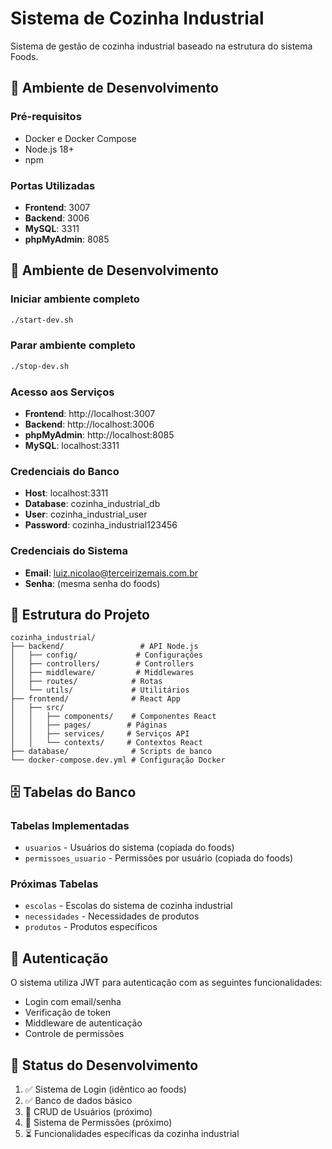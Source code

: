 # Sistema de Cozinha Industrial

Sistema de gestão de cozinha industrial baseado na estrutura do sistema Foods.

## 🚀 Ambiente de Desenvolvimento

### Pré-requisitos
- Docker e Docker Compose
- Node.js 18+
- npm

### Portas Utilizadas
- **Frontend**: 3007
- **Backend**: 3006  
- **MySQL**: 3311
- **phpMyAdmin**: 8085

## 🚀 Ambiente de Desenvolvimento

### Iniciar ambiente completo
```bash
./start-dev.sh
```

### Parar ambiente completo
```bash
./stop-dev.sh
```

### Acesso aos Serviços
- **Frontend**: http://localhost:3007
- **Backend**: http://localhost:3006
- **phpMyAdmin**: http://localhost:8085
- **MySQL**: localhost:3311

### Credenciais do Banco
- **Host**: localhost:3311
- **Database**: cozinha_industrial_db
- **User**: cozinha_industrial_user
- **Password**: cozinha_industrial123456

### Credenciais do Sistema
- **Email**: luiz.nicolao@terceirizemais.com.br
- **Senha**: (mesma senha do foods)

## 📁 Estrutura do Projeto

```
cozinha_industrial/
├── backend/                 # API Node.js
│   ├── config/             # Configurações
│   ├── controllers/        # Controllers
│   ├── middleware/         # Middlewares
│   ├── routes/            # Rotas
│   └── utils/             # Utilitários
├── frontend/              # React App
│   ├── src/
│   │   ├── components/    # Componentes React
│   │   ├── pages/        # Páginas
│   │   ├── services/     # Serviços API
│   │   └── contexts/     # Contextos React
├── database/              # Scripts de banco
└── docker-compose.dev.yml # Configuração Docker
```

## 🗄️ Tabelas do Banco

### Tabelas Implementadas
- `usuarios` - Usuários do sistema (copiada do foods)
- `permissoes_usuario` - Permissões por usuário (copiada do foods)

### Próximas Tabelas
- `escolas` - Escolas do sistema de cozinha industrial
- `necessidades` - Necessidades de produtos
- `produtos` - Produtos específicos

## 🔐 Autenticação

O sistema utiliza JWT para autenticação com as seguintes funcionalidades:
- Login com email/senha
- Verificação de token
- Middleware de autenticação
- Controle de permissões

## 📝 Status do Desenvolvimento

1. ✅ Sistema de Login (idêntico ao foods)
2. ✅ Banco de dados básico
3. 🔄 CRUD de Usuários (próximo)
4. 🔄 Sistema de Permissões (próximo)
5. ⏳ Funcionalidades específicas da cozinha industrial
